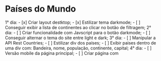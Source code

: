 # Países do Mundo

1° dia:
    - [x] Criar layout destktop;
    - [x] Estilizar tema darkmode;
    - [ ] Conseguir exibir a lista de continentes ao clicar no botão de filtragem;
2° dia:
    - [ ] Criar funcionalidade com Javscript para o botão darkmode;
    - [ ] Conseguir alternar o tema do site entre light e dark;
3° dia:
    - [ ] Manipular a API Rest Countries;
    - [ ] Estilizar div dos países;
    - [ ] Exibir paises dentro de uma div com: Bandeira, nome, população, continente, capital;
4° dia:
    - [ ] Versão mobile da página principal;
    - [ ] Criar página com 

